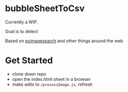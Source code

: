 # bubbleSheetToCsv

Currently a WIP.

Goal is to detect

Based on [pyimagesearch](https://www.pyimagesearch.com/2016/10/03/bubble-sheet-multiple-choice-scanner-and-test-grader-using-omr-python-and-opencv/) and other things around the web

# Get Started

- clone down repo
- open the index.html sheet in a browser
- make edits to `/processImage.js`, refresh
